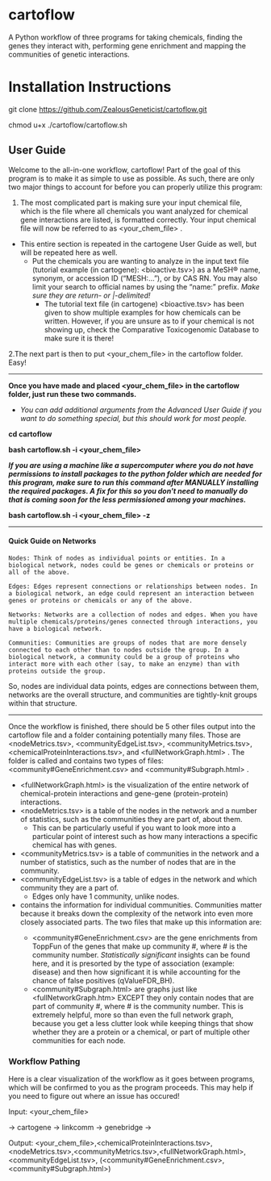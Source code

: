 # cartoflow
A Python workflow of three programs for taking chemicals, finding the genes they interact with, performing gene enrichment and mapping the communities of genetic interactions.

# Installation Instructions
git clone https://github.com/ZealousGeneticist/cartoflow.git

chmod u+x ./cartoflow/cartoflow.sh

## User Guide
Welcome to the all-in-one workflow, cartoflow! Part of the goal of this program is to make it as simple to use as possible. As such, there are only two major things to account for before you can properly utilize this program: 
1. The most complicated part is making sure your input chemical file, which is the file where all chemicals you want analyzed for chemical gene interactions are listed, is formatted correctly. Your input chemical file will now be referred to as <your_chem_file> .
+ This entire section is repeated in the cartogene User Guide as well, but will be repeated here as well.
    + Put the chemicals you are wanting to analyze in the input text file (tutorial example (in cartogene): <bioactive.tsv>) as a MeSH® name, synonym, or accession ID (“MESH:…”), or by CAS RN. You may also limit your search to official names by using the “name:” prefix. *Make sure they are return- or |-delimited!*
        + The tutorial text file (in cartogene) <bioactive.tsv> has been given to show multiple examples for how chemicals can be written. However, if you are unsure as to if your chemical is not showing up, check the Comparative Toxicogenomic Database to make sure it is there!

2.The next part is then to put <your_chem_file> in the cartoflow folder. Easy!

------

**Once you have made and placed <your_chem_file> in the cartoflow folder, just run these two commands.**
+ *You can add additional arguments from the Advanced User Guide if you want to do something special, but this should work for most people.*

**cd cartoflow**

**bash cartoflow.sh -i <your_chem_file>**

***If you are using a machine like a supercomputer where you do not have permissions to install packages to the python folder which are needed for this program, make sure to run this command after MANUALLY installing the required packages. A fix for this so you don't need to manually do that is coming soon for the less permissioned among your machines.***

**bash cartoflow.sh -i <your_chem_file> -z**

------

#### Quick Guide on Networks
    Nodes: Think of nodes as individual points or entities. In a biological network, nodes could be genes or chemicals or proteins or all of the above.

    Edges: Edges represent connections or relationships between nodes. In a biological network, an edge could represent an interaction between genes or proteins or chemicals or any of the above.

    Networks: Networks are a collection of nodes and edges. When you have multiple chemicals/proteins/genes connected through interactions, you have a biological network.

    Communities: Communities are groups of nodes that are more densely connected to each other than to nodes outside the group. In a biological network, a community could be a group of proteins who interact more with each other (say, to make an enzyme) than with proteins outside the group.
So, nodes are individual data points, edges are connections between them, networks are the overall structure, and communities are tightly-knit groups within that structure.

------

Once the workflow is finished, there should be 5 other files output into the cartoflow file and a folder containing potentially many files. Those are <nodeMetrics.tsv>, <communityEdgeList.tsv>, <communityMetrics.tsv>, <chemicalProteinInteractions.tsv>, and <fullNetworkGraph.html> . The folder is called <toppfunANDgraphs> and contains two types of files: <community#GeneEnrichment.csv> and <community#Subgraph.html> .

+ <fullNetworkGraph.html> is the visualization of the entire network of chemical-protein interactions and gene-gene (protein-protein) interactions.
+ <nodeMetrics.tsv> is a table of the nodes in the network and a number of statistics, such as the communities they are part of, about them. 
    + This can be particularly useful if you want to look more into a particular point of interest such as how many interactions a specific chemical has with genes.
+ <communityMetrics.tsv> is a table of communities in the network and a number of statistics, such as the number of nodes that are in the community.
+ <communityEdgeList.tsv> is a table of edges in the network and which community they are a part of.
    + Edges only have 1 community, unlike nodes.
+ <toppfunANDgraphs> contains the information for individual communities. Communities matter because it breaks down the complexity of the network into even more closely associated parts. The two files that make up this information are:
    + <community#GeneEnrichment.csv> are the gene enrichments from ToppFun of the genes that make up community #, where # is the community number. *Statistically significant* insights can be found here, and it is presorted by the type of association (example: disease) and then how significant it is while accounting for the chance of false positives (qValueFDR_BH).
    + <community#Subgraph.html> are graphs just like <fullNetworkGraph.htm> EXCEPT they only contain nodes that are part of community #, where # is the community number. This is extremely helpful, more so than even the full network graph, because you get a less clutter look while keeping things that show whether they are a protein or a chemical, or part of multiple other communities for each node.

### Workflow Pathing
Here is a clear visualization of the workflow as it goes between programs, which will be confirmed to you as the program proceeds. This may help if you need to figure out where an issue has occured!

Input: <your_chem_file>

->
cartogene
->
linkcomm
->
genebridge
->

Output: <your_chem_file>,<chemicalProteinInteractions.tsv>, <nodeMetrics.tsv>,<communityMetrics.tsv>,<fullNetworkGraph.html>, <communityEdgeList.tsv>, <toppfunANDgraphs>(<community#GeneEnrichment.csv>,<community#Subgraph.html>)
